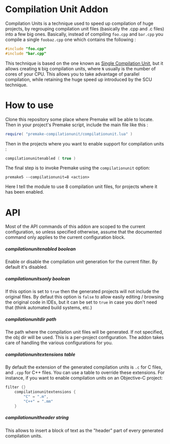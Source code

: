 Compilation Unit Addon
======================

Compilation Units is a technique used to speed up compilation of huge projects, by regrouping
compilation unit files (basically the .cpp and .c files) into a few big ones. Basically, instead
of compiling `foo.cpp` and `bar.cpp` you compile a single `foobaz.cpp` one which contains the
following :

```cpp
#include "foo.cpp"
#include "bar.cpp"
```

This technique is based on the one known as [Single Compilation Unit](https://en.wikipedia.org/wiki/Single_Compilation_Unit),
but it allows creating `N` big compilation units, where `N` usually is the number of cores of your CPU.
This allows you to take advantage of parallel compilation, while retaining the huge speed up
introduced by the SCU technique.

How to use
==========

Clone this repository some place where Premake will be able to locate. Then
in your project's Premake script, include the main file like this :

```lua
require( "premake-compilationunit/compilationunit.lua" )
```

Then in the projects where you want to enable support for compilation units :

```lua
compilationunitenabled ( true )
```

The final step is to invoke Premake using the `compilationunit` option:

```
premake5 --compilationunit=8 <action>
```

Here I tell the module to use 8 compilation unit files, for projects where it has
been enabled.

API
===

Most of the API commands of this addon are scoped to the current configuration,
so unless specified otherwise, assume that the documented command only applies
to the current configuration block.

##### compilationunitenabled boolean

Enable or disable the compilation unit generation for the current filter. By default
it's disabled.

##### compilationunitsonly boolean

If this option is set to `true` then the generated projects will not include the
original files. By defaut this option is `false` to allow easily editing / browsing
the original code in IDEs, but it can be set to `true` in case you don't need that
(think automated build systems, etc.)

##### compilationunitdir path

The path where the compilation unit files will be generated. If not specified, the
obj dir will be used. This is a per-project configuration. The addon takes care
of handling the various configurations for you.

##### compilationunitextensions table

By default the extension of the generated compilation units is `.c` for C files,
and `.cpp` for C++ files. You can use a table to override these extensions. For
instance, if you want to enable compilation units on an Objective-C project:

```lua
filter {}
    compilationunitextensions {
        "C" = ".m",
        "C++" = ".mm"
    }
```


##### compilationunitheader string

This allows to insert a block of text as the "header" part of every generated
compilation units.
